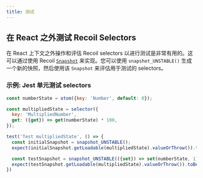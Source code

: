 ```yaml
---
title: 测试
---
```


## 在 React 之外测试 Recoil Selectors

在 React 上下文之外操作和评估 Recoil selectors 以进行测试是非常有用的。这可以通过使用 Recoil [`Snapshot`](/docs/api-reference/core/Snapshot) 来实现。您可以使用 `snapshot_UNSTABLE()` 生成一个新的快照，然后使用该 `Snapshot` 来评估用于测试的 selectors。

### 示例: Jest 单元测试 selectors

```jsx
const numberState = atom({key: 'Number', default: 0});

const multipliedState = selector({
  key: 'MultipliedNumber',
  get: ({get}) => get(numberState) * 100,
});

test('Test multipliedState', () => {
  const initialSnapshot = snapshot_UNSTABLE();
  expect(initialSnapshot.getLoadable(multipliedState).valueOrThrow()).toBe(0);

  const testSnapshot = snapshot_UNSTABLE(({set}) => set(numberState, 1));
  expect(testSnapshot.getLoadable(multipliedState).valueOrThrow()).toBe(100);
})
```
